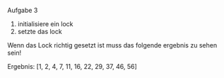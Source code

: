 Aufgabe 3
1. initialisiere ein lock
2. setzte das lock

Wenn das Lock richtig gesetzt ist muss das folgende ergebnis zu sehen sein!

Ergebnis: [1, 2, 4, 7, 11, 16, 22, 29, 37, 46, 56]